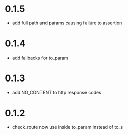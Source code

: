 # 0.1.5 
* add full path and params causing failure to assertion

# 0.1.4
* add fallbacks for to_param

# 0.1.3
* add NO_CONTENT to http response codes

# 0.1.2 

* check_route now use inside to_param instead of to_s
